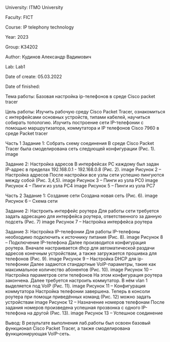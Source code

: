 University: ITMO University

Faculty: FICT

Course: IP telephony technology

Year: 2023

Group: K34202

Author: Кудинов Александр Вадимович

Lab: Lab1

Date of create: 05.03.2022

Date of finished:

Тема работы: Базовая настройка ip-телефонов в среде Сisco packet tracer

Цель работы: Изучить рабочую среду Cisco Packet Tracer, ознакомиться с интерфейсами основных устройств, типами кабелей, научиться собирать топологию. Изучить построение сети IP-телефонии с помощью маршрутизатора, коммутатора и IP телефонов Cisco 7960 в среде Packet tracer

Часть 1 Задание 1: Собрать схему соединения В среде Cisco Packet Tracer была смоделирована сеть следующей конфигурации (Рис. 1). image

Задание 2: Настройка адресов В интерфейсах PC каждому был задан IP-aдрес в пределах 192.168.0.1 - 192.168.0.8 (Рис. 2). image
Рисунок 2 – Настройка адресов
После настройки все узлы сети успешно пингуются между собой (Рис. 3,4,5).
image
Рисунок 3 – Пинги из узла PC0
image
Рисунок 4 – Пинги из узла PC4
image
Рисунок 5 – Пинги из узла PC7

Часть 2 Задание 1: Создание сети Создана новая сеть (Рис. 6).
image
Рисунок 6 – Схема сети

Задание 2: Настроить интерфейс роутера Для работы сети требуется задать адресацию для интерфейса роутера, ответственного за данную подсеть (Рис. 7)
image
Рисунок 7 – Настройка интерфейса роутера

Задание 3: Настройка IP-телефонии Для работы IP-телефоны необходимо подключить к источнику питания (Рис. 8). image
Рисунок 8 – Подключение IP-телефона
Далее производится конфигурация роутера. Вначале настраивается dhcp для автоматической раздачи адресов конечным устройствам, а также загружается прошивка для телефонов (Рис. 9).
image
Рисунок 9 – Настройка DHCP для ip-телефонии
Далее задаются стандартные VoIP-параметры, такие как максимальное количество абонентов (Рис. 10).
image
Рисунок 10 – Настройка параметров сети телефонов
На этом конфигурация роутера закончена. Далее требуется настроить коммутатор. В нём vlan 1 выделяется под VoIP (Рис. 11).
image
Рисунок 11 – Конфигурация коммутатора
Настройка телефонии завершена. Теперь в консоли роутера при помощи приведённых команд (Рис. 12) можно задать устройствам
image
Рисунок 12 – Назначение номеров телефонам
После задания номеров произведена успешная прозвонка с одного IP-телефона на другой (Рис. 13).
image
Рисунок 13 – Успешное соединение

Вывод: В результате выполнения лаб.работы был освоен базовый функционал Cisco Packet Tracer, а также смоделирована функционирующая VoIP-сеть.
